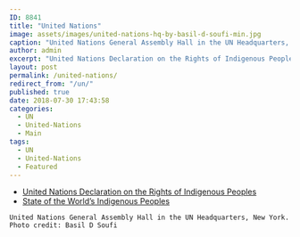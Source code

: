```yaml
---
ID: 8841
title: "United Nations"
image: assets/images/united-nations-hq-by-basil-d-soufi-min.jpg
caption: "United Nations General Assembly Hall in the UN Headquarters, New York. Photo credit, Basil D Soufi."
author: admin
excerpt: "United Nations Declaration on the Rights of Indigenous Peoples and State of the World’s Indigenous Peoples."
layout: post
permalink: /united-nations/
redirect_from: "/un/"
published: true
date: 2018-07-30 17:43:58
categories:
  - UN
  - United-Nations
  - Main
tags:
  - UN
  - United-Nations
  - Featured
---
```

* [United Nations Declaration on the Rights of Indigenous Peoples](/united-nations-declaration-on-the-rights-of-indigenous-peoples/)
* [State of the World’s Indigenous Peoples](/sowip/)


`United Nations General Assembly Hall in the UN Headquarters, New York. Photo credit: Basil D Soufi`
